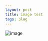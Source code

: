 ```yaml
---
layout: post
title: image test
tags: blog
---
```



![image](https://f.cloud.github.com/assets/798944/2439719/be2ee1d0-adff-11e3-8516-771287f2f679.jpg)
